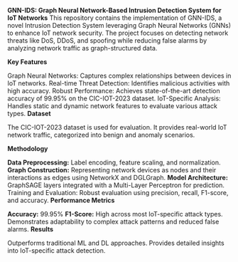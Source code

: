 **GNN-IDS: Graph Neural Network-Based Intrusion Detection System for IoT Networks**
This repository contains the implementation of GNN-IDS, a novel Intrusion Detection System leveraging Graph Neural Networks (GNNs) to enhance IoT network security. The project focuses on detecting network threats like DoS, DDoS, and spoofing while reducing false alarms by analyzing network traffic as graph-structured data.

**Key Features**

Graph Neural Networks: Captures complex relationships between devices in IoT networks.
Real-time Threat Detection: Identifies malicious activities with high accuracy.
Robust Performance: Achieves state-of-the-art detection accuracy of 99.95% on the CIC-IOT-2023 dataset.
IoT-Specific Analysis: Handles static and dynamic network features to evaluate various attack types.
**Dataset**

The CIC-IOT-2023 dataset is used for evaluation. It provides real-world IoT network traffic, categorized into benign and anomaly scenarios.

**Methodology**

**Data Preprocessing:**
Label encoding, feature scaling, and normalization.
**Graph Construction:**
Representing network devices as nodes and their interactions as edges using NetworkX and DGLGraph.
**Model Architecture:**
GraphSAGE layers integrated with a Multi-Layer Perceptron for prediction.
Training and Evaluation: Robust evaluation using precision, recall, F1-score, and accuracy.
**Performance Metrics**

**Accuracy:** 99.95%
**F1-Score:** High across most IoT-specific attack types.
Demonstrates adaptability to complex attack patterns and reduced false alarms.
**Results**

Outperforms traditional ML and DL approaches.
Provides detailed insights into IoT-specific attack detection.
